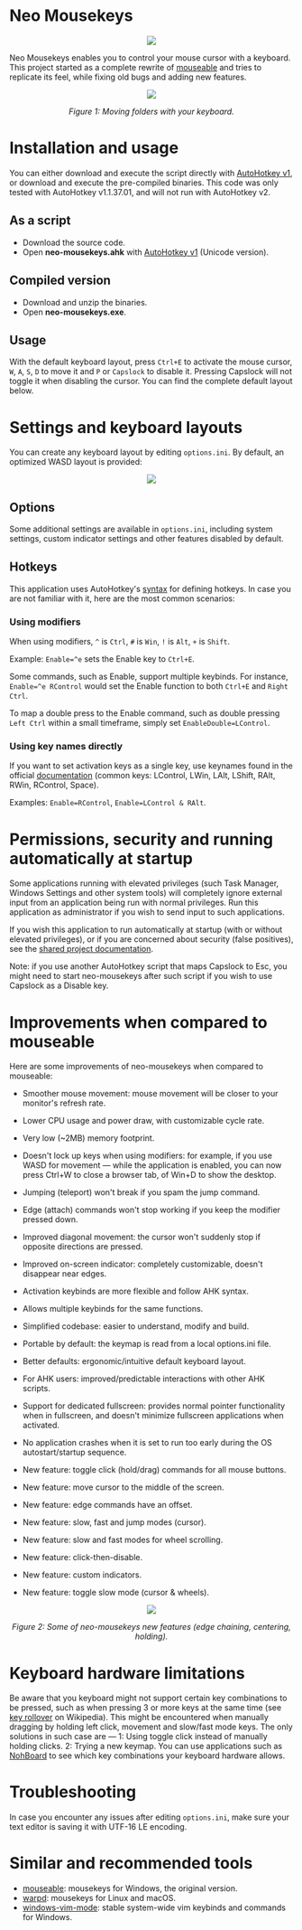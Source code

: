 # Neo Mousekeys

<p align="center">
  <img src="icons/disabled.ico" />
</p>

Neo Mousekeys enables you to control your mouse cursor with a keyboard. This project started as a complete rewrite of [mouseable](https://github.com/wirekang/mouseable) and tries to replicate its feel, while fixing old bugs and adding new features.

<p align="center">
  <img src="demo.gif" />
</p>
<p align="center">
  <em>Figure 1: Moving folders with your keyboard.</em>
</p>

# Installation and usage
You can either download and execute the script directly with [AutoHotkey v1](https://github.com/AutoHotkey/AutoHotkey/releases/tag/v1.1.37.01), or download and execute the pre-compiled binaries. This code was only tested with AutoHotkey v1.1.37.01, and will not run with AutoHotkey v2.

## As a script
- Download the source code.
- Open **neo-mousekeys.ahk** with [AutoHotkey v1](https://github.com/AutoHotkey/AutoHotkey/releases/tag/v1.1.37.01) (Unicode version).

## Compiled version
- Download and unzip the binaries.
- Open **neo-mousekeys.exe**.

## Usage
With the default keyboard layout, press `Ctrl+E` to activate the mouse cursor, `W`, `A`, `S`, `D` to move it and `P` or `Capslock` to disable it. Pressing Capslock will not toggle it when disabling the cursor. You can find the complete default layout below.

# Settings and keyboard layouts
You can create any keyboard layout by editing `options.ini`. By default, an optimized WASD layout is provided:

<p align="center">
  <img src="layout.png" />
</p>

## Options
Some additional settings are available in `options.ini`, including system settings, custom indicator settings and other features disabled by default.

## Hotkeys
This application uses AutoHotkey's [syntax](https://www.autohotkey.com/docs/v1/Hotkeys.htm#Symbols) for defining hotkeys. In case you are not familiar with it, here are the most common scenarios:

### Using modifiers
When using modifiers, `^` is `Ctrl`, `#` is `Win`, `!` is `Alt`, `+` is `Shift`.

Example: `Enable=^e` sets the Enable key to `Ctrl+E`.

Some commands, such as Enable, support multiple keybinds. For instance, `Enable=^e RControl` would set the Enable function to both `Ctrl+E` and `Right Ctrl`.

To map a double press to the Enable command, such as double pressing `Left Ctrl` within a small timeframe, simply set `EnableDouble=LControl`.

### Using key names directly
If you want to set activation keys as a single key, use keynames found in the official [documentation](https://www.autohotkey.com/docs/v1/KeyList.htm#modifier) (common keys: LControl, LWin, LAlt, LShift, RAlt, RWin, RControl, Space).

Examples: `Enable=RControl`, `Enable=LControl & RAlt`.

# Permissions, security and running automatically at startup

Some applications running with elevated privileges (such Task Manager, Windows Settings and other system tools) will completely ignore external input from an application being run with normal privileges. Run this application as administrator if you wish to send input to such applications.

If you wish this application to run automatically at startup (with or without elevated privileges), or if you are concerned about security (false positives), see the [shared project documentation](https://github.com/vieuxtemps/ahk-shared-docs).

Note: if you use another AutoHotkey script that maps Capslock to Esc, you might need to start neo-mousekeys after such script if you wish to use Capslock as a Disable key.

# Improvements when compared to mouseable

Here are some improvements of neo-mousekeys when compared to mouseable:

- Smoother mouse movement: mouse movement will be closer to your monitor's refresh rate.

- Lower CPU usage and power draw, with customizable cycle rate.

- Very low (~2MB) memory footprint.

- Doesn't lock up keys when using modifiers: for example, if you use WASD for movement — while the application is enabled, you can now press Ctrl+W to close a browser tab, of Win+D to show the desktop.

- Jumping (teleport) won't break if you spam the jump command.

- Edge (attach) commands won't stop working if you keep the modifier pressed down.

- Improved diagonal movement: the cursor won't suddenly stop if opposite directions are pressed.

- Improved on-screen indicator: completely customizable, doesn't disappear near edges.

- Activation keybinds are more flexible and follow AHK syntax.

- Allows multiple keybinds for the same functions.

- Simplified codebase: easier to understand, modify and build.

- Portable by default: the keymap is read from a local options.ini file.

- Better defaults: ergonomic/intuitive default keyboard layout.

- For AHK users: improved/predictable interactions with other AHK scripts.

- Support for dedicated fullscreen: provides normal pointer functionality when in fullscreen, and doesn't minimize fullscreen applications when activated.

- No application crashes when it is set to run too early during the OS autostart/startup sequence.

- New feature: toggle click (hold/drag) commands for all mouse buttons.
- New feature: move cursor to the middle of the screen.
- New feature: edge commands have an offset.
- New feature: slow, fast and jump modes (cursor).
- New feature: slow and fast modes for wheel scrolling.
- New feature: click-then-disable.
- New feature: custom indicators.
- New feature: toggle slow mode (cursor & wheels).

<p align="center">
  <img src="demo-2.gif" />
</p>
<p align="center">
  <em>Figure 2: Some of neo-mousekeys new features (edge chaining, centering, holding).</em>
</p>

# Keyboard hardware limitations
Be aware that you keyboard might not support certain key combinations to be pressed, such as when pressing 3 or more keys at the same time (see [key rollover](https://en.wikipedia.org/wiki/Key_rollover) on Wikipedia). This might be encountered when manually dragging by holding left click, movement and slow/fast mode keys. The only solutions in such case are — 1: Using toggle click instead of manually holding clicks. 2: Trying a new keymap. You can use applications such as [NohBoard](https://github.com/ThoNohT/NohBoard) to see which key combinations your keyboard hardware allows.

# Troubleshooting
In case you encounter any issues after editing `options.ini`, make sure your text editor is saving it with UTF-16 LE encoding.

# Similar and recommended tools
- [mouseable](https://github.com/wirekang/mouseable): mousekeys for Windows, the original version.
- [warpd](https://github.com/rvaiya/warpd): mousekeys for Linux and macOS.
- [windows-vim-mode](https://github.com/vieuxtemps/windows-vim-mode): stable system-wide vim keybinds and commands for Windows. 

